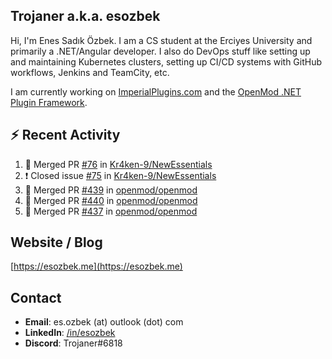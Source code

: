 ##  Trojaner a.k.a. esozbek
Hi, I'm Enes Sadık Özbek. I am a CS student at the Erciyes University and primarily a .NET/Angular developer. I also do DevOps stuff like setting up and maintaining Kubernetes clusters, setting up CI/CD systems with GitHub workflows, Jenkins and TeamCity, etc.

I am currently working on [ImperialPlugins.com](https://imperialplugins.com) and the [OpenMod .NET Plugin Framework](https://github.com/openmod/openmod). 

## :zap: Recent Activity

<!--START_SECTION:activity-->
1. 🎉 Merged PR [#76](https://github.com/Kr4ken-9/NewEssentials/pull/76) in [Kr4ken-9/NewEssentials](https://github.com/Kr4ken-9/NewEssentials)
2. ❗️ Closed issue [#75](https://github.com/Kr4ken-9/NewEssentials/issues/75) in [Kr4ken-9/NewEssentials](https://github.com/Kr4ken-9/NewEssentials)
3. 🎉 Merged PR [#439](https://github.com/openmod/openmod/pull/439) in [openmod/openmod](https://github.com/openmod/openmod)
4. 🎉 Merged PR [#440](https://github.com/openmod/openmod/pull/440) in [openmod/openmod](https://github.com/openmod/openmod)
5. 🎉 Merged PR [#437](https://github.com/openmod/openmod/pull/437) in [openmod/openmod](https://github.com/openmod/openmod)
<!--END_SECTION:activity-->

## Website / Blog
[https://esozbek.me](https://esozbek.me)

## Contact
- **Email**: es.ozbek (at) outlook (dot) com
- **LinkedIn**: [/in/esozbek](https://linkedin.com/in/esozbek)
- **Discord**: Trojaner#6818
